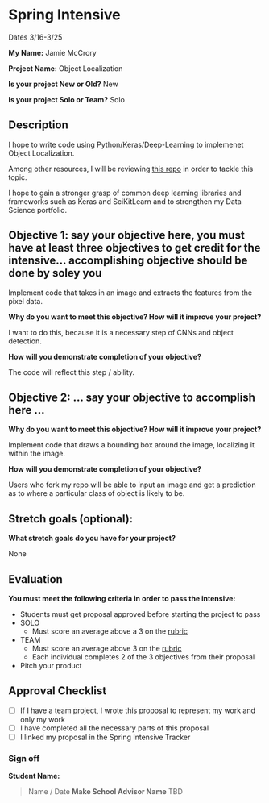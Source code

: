 # Spring Intensive

Dates 3/16-3/25

**My Name:**
Jamie McCrory


**Project Name:** 
Object Localization


**Is your project New or Old?**
New


**Is your project Solo or Team?**
Solo


## Description

I hope to write code using Python/Keras/Deep-Learning to implemenet Object Localization.

Among other resources, I will be reviewing [this repo](https://github.com/lars76/object-localization) in order to tackle this topic.

I hope to gain a stronger grasp of common deep learning libraries and frameworks such as Keras and SciKitLearn and to strengthen my Data Science portfolio.

## Objective 1: say your objective here, you must have at least three objectives to get credit for the intensive… accomplishing objective should be done by soley you

Implement code that takes in an image and extracts the features from the pixel data.

**Why do you want to meet this objective? How will it improve your project?** 

I want to do this, because it is a necessary step of CNNs and object detection.

**How will you demonstrate completion of your objective?** 

The code will reflect this step / ability.

## Objective 2: ... say your objective to accomplish here …
**Why do you want to meet this objective? How will it improve your project?** 

Implement code that draws a bounding box around the image, localizing it within the image.

**How will you demonstrate completion of your objective?** 

Users who fork my repo will be able to input an image and get a prediction as to where a particular class of object is likely to be.

## Stretch goals (optional):

**What stretch goals do you have for your project?**

None

## Evaluation

**You must meet the following criteria in order to pass the intensive:**

- Students must get proposal approved before starting the project to pass
- SOLO
    - Must score an average above a 3 on the [rubric]
- TEAM
    - Must score an average above 3 on the [rubric]
    - Each individual completes 2 of the 3 objectives from their proposal
- Pitch your product


[rubric]:https://docs.google.com/document/d/1IOQDmohLBEBT-hyr-2vgw1mbZUNsq3fHxVfH0oRmVt0/edit



## Approval Checklist
- [ ] If I have a team project, I wrote this proposal to represent my work and only my work
- [ ] I have completed all the necessary parts of this proposal
- [ ] I linked my proposal in the Spring Intensive Tracker

### Sign off

**Student Name:**                
> Name / Date
**Make School Advisor Name**
> TBD

